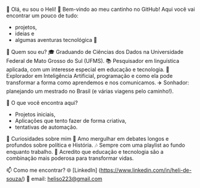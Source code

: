 🌟 Olá, eu sou o Heli! 👋
Bem-vindo ao meu cantinho no GitHub! Aqui você vai encontrar um pouco de tudo: 
- projetos,
- ideias e
- algumas aventuras tecnológica 🚀

🧐 Quem sou eu?
🎓 Graduando de Ciências dos Dados na Universidade Federal de Mato Grosso do Sul (UFMS).
📚 Pesquisador em linguística aplicada, com um interesse especial em educação e tecnologia.
🌱 Explorador em Inteligência Artificial, programação e como ela pode transformar a forma como aprendemos e nos comunicamos.
✈️ Sonhador: planejando um mestrado no Brasil (e várias viagens pelo caminho!).

🔭 O que você encontra aqui?
- Projetos iniciais,
- Aplicações que tento fazer de forma criativa,
- tentativas de automação.

🌟 Curiosidades sobre mim
📖 Amo mergulhar em debates longos e profundos sobre política e História.
🎶 Sempre com uma playlist ao fundo enquanto trabalho.
🌟 Acredito que educação e tecnologia são a combinação mais poderosa para transformar vidas.

📫 Como me encontrar?
🌐 [LinkedIn] (https://www.linkedin.com/in/heli-de-souza/)
📧 email: heliso223@gmail.com
<!---
oliveiraheli/oliveiraheli is a ✨ special ✨ repository because its `README.md` (this file) appears on your GitHub profile.
You can click the Preview link to take a look at your changes.
--->
